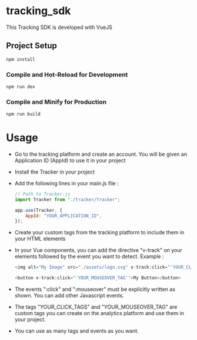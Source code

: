 # tracking_sdk

This Tracking SDK is developed with VueJS

## Project Setup

```sh
npm install
```

### Compile and Hot-Reload for Development

```sh
npm run dev
```

### Compile and Minify for Production

```sh
npm run build
```

# Usage

- Go to the tracking platform and create an account. You will be given an Application ID (AppId) to use it in your project
- Install the Tracker in your project
- Add the following lines in your main.js file :
    ```js
    // Path to Tracker.js
    import Tracker from "./tracker/Tracker";
  
    app.use(Tracker, {
        AppId: "YOUR_APPLICATION_ID",
    });
    ```

- Create your custom tags from the tracking platform to include them in your HTML elements
- In your Vue components, you can add the directive "v-track" on your elements followed by the event you want to detect. Example :
    ```js
  <img alt="My Image" src="./assets/logo.svg" v-track:click="'YOUR_CLICK_TAGS'"/>
  
  <button v-track:click="'YOUR_MOUSEOVER_TAG'">My Button</button>
    ```

- The events ":click" and ":mouseover" must be explicitly written as shown. You can add other Javascript events.
- The tags "YOUR_CLICK_TAGS" and "YOUR_MOUSEOVER_TAG" are custom tags you can create on the analytics platform and use them in your project.
- You can use as many tags and events as you want.